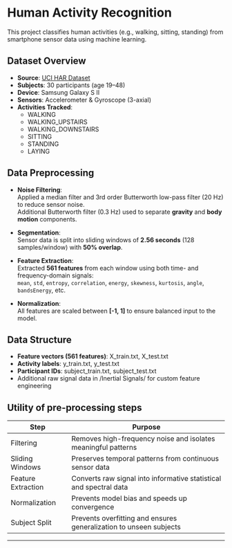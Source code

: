 # Human Activity Recognition

This project classifies human activities (e.g., walking, sitting, standing) from smartphone sensor data using machine learning.

## Dataset Overview

- **Source**: [UCI HAR Dataset](https://archive.ics.uci.edu/ml/datasets/human+activity+recognition+using+smartphones)
- **Subjects**: 30 participants (age 19–48)
- **Device**: Samsung Galaxy S II
- **Sensors**: Accelerometer & Gyroscope (3-axial)
- **Activities Tracked**:
  - WALKING  
  - WALKING_UPSTAIRS  
  - WALKING_DOWNSTAIRS  
  - SITTING  
  - STANDING  
  - LAYING

##  Data Preprocessing

- **Noise Filtering**:  
  Applied a median filter and 3rd order Butterworth low-pass filter (20 Hz) to reduce sensor noise.  
  Additional Butterworth filter (0.3 Hz) used to separate **gravity** and **body motion** components.

- **Segmentation**:  
  Sensor data is split into sliding windows of **2.56 seconds** (128 samples/window) with **50% overlap**.

- **Feature Extraction**:  
  Extracted **561 features** from each window using both time- and frequency-domain signals:  
  `mean`, `std`, `entropy`, `correlation`, `energy`, `skewness`, `kurtosis`, `angle`, `bandsEnergy`, etc.

- **Normalization**:  
  All features are scaled between **[-1, 1]** to ensure balanced input to the model.


## Data Structure

- **Feature vectors (561 features)**: X_train.txt, X_test.txt
- **Activity labels**: y_train.txt, y_test.txt
- **Participant IDs**: subject_train.txt, subject_test.txt
- Additional raw signal data in /Inertial Signals/ for custom feature engineering

## Utility of pre-processing steps

 Step               | Purpose                                                             |
|--------------------|---------------------------------------------------------------------|
| Filtering          | Removes high-frequency noise and isolates meaningful patterns       |
| Sliding Windows    | Preserves temporal patterns from continuous sensor data             |
| Feature Extraction | Converts raw signal into informative statistical and spectral data  |
| Normalization      | Prevents model bias and speeds up convergence                       |
| Subject Split      | Prevents overfitting and ensures generalization to unseen subjects  |

---

